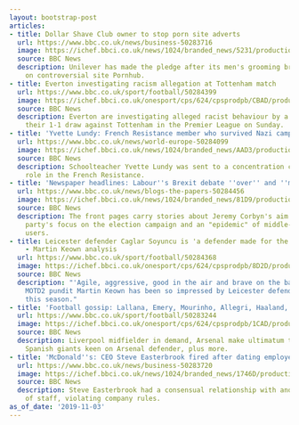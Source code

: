 ```yaml
---
layout: bootstrap-post
articles:
- title: Dollar Shave Club owner to stop porn site adverts
  url: https://www.bbc.co.uk/news/business-50283716
  image: https://ichef.bbci.co.uk/news/1024/branded_news/5231/production/_109514012_gettyimages-910428376.jpg
  source: BBC News
  description: Unilever has made the pledge after its men's grooming brand advertised
    on controversial site Pornhub.
- title: Everton investigating racism allegation at Tottenham match
  url: https://www.bbc.co.uk/sport/football/50284399
  image: https://ichef.bbci.co.uk/onesport/cps/624/cpsprodpb/CBAD/production/_109514125_everton_badge_getty.jpg
  source: BBC News
  description: Everton are investigating alleged racist behaviour by a supporter during
    their 1-1 draw against Tottenham in the Premier League on Sunday.
- title: 'Yvette Lundy: French Resistance member who survived Nazi camps dies at 103'
  url: https://www.bbc.co.uk/news/world-europe-50284099
  image: https://ichef.bbci.co.uk/news/1024/branded_news/AAD3/production/_109513734_c16a5f99-ed5b-4a9d-a56b-d0166c364098.jpg
  source: BBC News
  description: Schoolteacher Yvette Lundy was sent to a concentration camp for her
    role in the French Resistance.
- title: 'Newspaper headlines: Labour''s Brexit debate ''over'' and ''midline crisis'''
  url: https://www.bbc.co.uk/news/blogs-the-papers-50284456
  image: https://ichef.bbci.co.uk/news/1024/branded_news/81D9/production/_109514233_guardian.jpg
  source: BBC News
  description: The front pages carry stories about Jeremy Corbyn's aim to shift his
    party's focus on the election campaign and an "epidemic" of middle-aged cocaine
    users.
- title: Leicester defender Caglar Soyuncu is 'a defender made for the modern game'
    - Martin Keown analysis
  url: https://www.bbc.co.uk/sport/football/50284368
  image: https://ichef.bbci.co.uk/onesport/cps/624/cpsprodpb/8D2D/production/_109514163_leicesterdefendercaglarsoyuncuwinsaheader.jpg
  source: BBC News
  description: "'Agile, aggressive, good in the air and brave on the ball too,' why
    MOTD2 pundit Martin Keown has been so impressed by Leicester defender Caglar Soyuncu
    this season."
- title: 'Football gossip: Lallana, Emery, Mourinho, Allegri, Haaland, Saliba, Alena'
  url: https://www.bbc.co.uk/sport/football/50283244
  image: https://ichef.bbci.co.uk/onesport/cps/624/cpsprodpb/1CAD/production/_109514370_adamlallana_getty.jpg
  source: BBC News
  description: Liverpool midfielder in demand, Arsenal make ultimatum to manager,
    Spanish giants keen on Arsenal defender, plus more.
- title: 'McDonald''s: CEO Steve Easterbrook fired after dating employee'
  url: https://www.bbc.co.uk/news/business-50283720
  image: https://ichef.bbci.co.uk/news/1024/branded_news/1746D/production/_109514359_gettyimages-1154919731.jpg
  source: BBC News
  description: Steve Easterbrook had a consensual relationship with another member
    of staff, violating company rules.
as_of_date: '2019-11-03'
---
```


